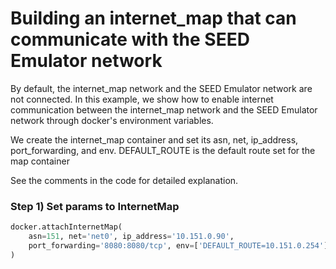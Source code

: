 # Building an internet_map that can communicate with the SEED Emulator network

By default, the internet_map network and the SEED Emulator network are not connected.
In this example, we show how to enable internet communication between the internet_map network and the SEED Emulator
network through docker's environment variables.

We create the internet_map container and set its asn, net, ip_address, port_forwarding, and env.
DEFAULT_ROUTE is the default route set for the map container

See the comments in the code for detailed explanation.

### Step 1) Set params to InternetMap

```python
docker.attachInternetMap(
    asn=151, net='net0', ip_address='10.151.0.90',
    port_forwarding='8080:8080/tcp', env=['DEFAULT_ROUTE=10.151.0.254']
)
```
